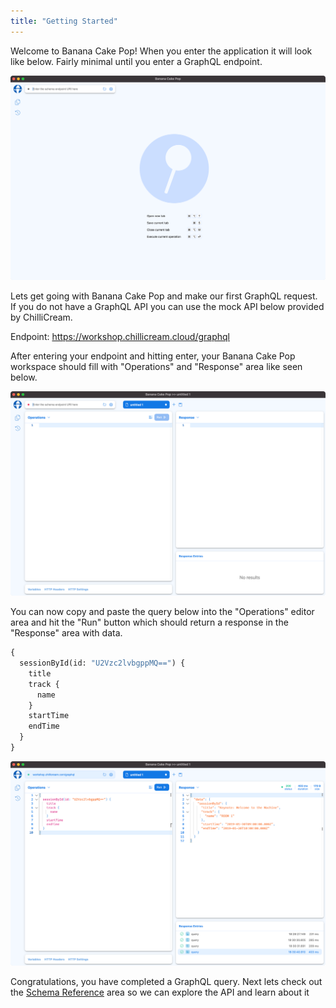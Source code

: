 ```yaml
---
title: "Getting Started"
---
```


Welcome to Banana Cake Pop!
When you enter the application it will look like below. Fairly minimal until you enter a GraphQL endpoint.

![Banana Cake Pop - Start](../shared/bcp/bcp-start-screen.png)

Lets get going with Banana Cake Pop and make our first GraphQL request. If you do not have a GraphQL API you can use the mock API below provided by ChilliCream.

Endpoint: https://workshop.chillicream.cloud/graphql

After entering your endpoint and hitting enter, your Banana Cake Pop workspace should fill with "Operations" and "Response" area like seen below.

![Banana Cake Pop - Endpoint Entry](../shared/bcp/bcp-endpoint-entry.png)

You can now copy and paste the query below into the "Operations" editor area and hit the "Run" button which should return a response in the "Response" area with data.

```graphql
{
  sessionById(id: "U2Vzc2lvbgppMQ==") {
    title
    track {
      name
    }
    startTime
    endTime
  }
}
```

![Banana Cake Pop - Sessions By Id Query](../shared/bcp/bcp-sessionsbyid-query.png)

Congratulations, you have completed a GraphQL query. Next lets check out the [Schema Reference](/docs/bananacakepop/schema-reference) area so we can explore the API and learn about it
